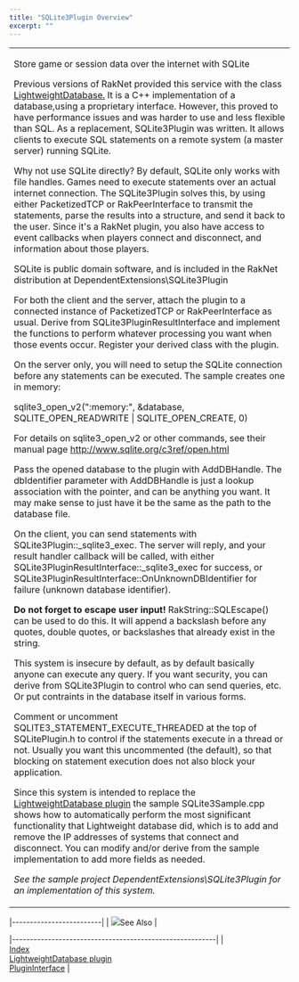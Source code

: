 ```yaml
---
title: "SQLite3Plugin Overview"
excerpt: ""
---
```

<table>
<colgroup>
<col width="100%" />
</colgroup>
<tbody>
<tr class="odd">
<td align="left"><p><span class="RakNetBlueHeader">Store game or session data over the internet with SQLite</span></p>
<p>Previous versions of RakNet provided this service with the class <a href="lightweightdatabase.html">LightweightDatabase.</a> It is a C++ implementation of a database,using a proprietary interface. However, this proved to have performance issues and was harder to use and less flexible than SQL. As a replacement, SQLite3Plugin was written. It allows clients to execute SQL statements on a remote system (a master server) running SQLite.</p>
<p>Why not use SQLite directly? By default, SQLite only works with file handles. Games need to execute statements over an actual internet connection. The SQLite3Plugin solves this, by using either PacketizedTCP or RakPeerInterface to transmit the statements, parse the results into a structure, and send it back to the user. Since it's a RakNet plugin, you also have access to event callbacks when players connect and disconnect, and information about those players.</p>
<p>SQLite is public domain software, and is included in the RakNet distribution at DependentExtensions\SQLite3Plugin</p>
<p>For both the client and the server, attach the plugin to a connected instance of PacketizedTCP or RakPeerInterface as usual. Derive from SQLite3PluginResultInterface and implement the functions to perform whatever processing you want when those events occur. Register your derived class with the plugin.</p>
<p>On the server only, you will need to setup the SQLite connection before any statements can be executed. The sample creates one in memory:</p>
<p>sqlite3_open_v2(&quot;:memory:&quot;, &amp;database, SQLITE_OPEN_READWRITE | SQLITE_OPEN_CREATE, 0)</p>
<p>For details on sqlite3_open_v2 or other commands, see their manual page <a href="http://www.sqlite.org/c3ref/open.html" class="uri">http://www.sqlite.org/c3ref/open.html</a></p>
<p>Pass the opened database to the plugin with AddDBHandle. The dbIdentifier parameter with AddDBHandle is just a lookup association with the pointer, and can be anything you want. It may make sense to just have it be the same as the path to the database file.</p>
<p>On the client, you can send statements with SQLite3Plugin::_sqlite3_exec. The server will reply, and your result handler callback will be called, with either SQLite3PluginResultInterface::_sqlite3_exec for success, or SQLite3PluginResultInterface::OnUnknownDBIdentifier for failure (unknown database identifier).</p>
<p><strong>Do not forget to escape user input!</strong> RakString::SQLEscape() can be used to do this. It will append a backslash before any quotes, double quotes, or backslashes that already exist in the string.</p>
<p>This system is insecure by default, as by default basically anyone can execute any query. If you want security, you can derive from SQLite3Plugin to control who can send queries, etc. Or put contraints in the database itself in various forms.</p>
<p>Comment or uncomment SQLITE3_STATEMENT_EXECUTE_THREADED at the top of SQLitePlugin.h to control if the statements execute in a thread or not. Usually you want this uncommented (the default), so that blocking on statement execution does not also block your application.</p>
<p>Since this system is intended to replace the <a href="lightweightdatabase.html">LightweightDatabase plugin</a> the sample SQLite3Sample.cpp shows how to automatically perform the most significant functionality that Lightweight database did, which is to add and remove the IP addresses of systems that connect and disconnect. You can modify and/or derive from the sample implementation to add more fields as needed.</p>
<p><em>See the sample project DependentExtensions\SQLite3Plugin for an implementation of this system.</em></p></td>
</tr>
</tbody>
</table>

|-------------------------|
| ![](spacer.gif)See Also |

|---------------------------------------------------------|
|                                                         
 [Index](index.html)                                      
  [LightweightDatabase plugin](lightweightdatabase.html)  
  [PluginInterface](plugininterface.html)                 |